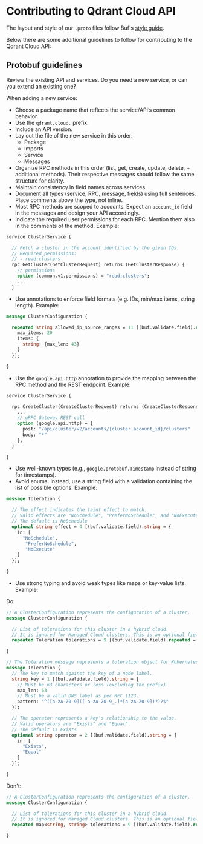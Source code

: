 # Contributing to Qdrant Cloud API

The layout and style of our `.proto` files follow Buf's [style guide](https://docs.buf.build/best-practices/style-guide).

Below there are some additional guidelines to follow for contributing to the Qdrant Cloud API:

## Protobuf guidelines

Review the existing API and services. Do you need a new service, or can you extend an existing one?

When adding a new service:

- Choose a package name that reflects the service/API’s common behavior.
- Use the `qdrant.cloud.` prefix.
- Include an API version.
- Lay out the file of the new service in this order:
  - Package
  - Imports
  - Service
  - Messages
- Organize RPC methods in this order (list, get, create, update, delete, + additional methods). Their respective messages should follow the same structure for clarity.
- Maintain consistency in field names across services.
- Document all types (service, RPC, message, fields) using full sentences. Place comments above the type, not inline.
- Most RPC methods are scoped to accounts. Expect an `account_id` field in the messages and design your API accordingly.
- Indicate the required user permissions for each RPC. Mention them also in the comments of the method. Example:
```proto
service ClusterService {

  // Fetch a cluster in the account identified by the given IDs.
  // Required permissions:
  // - read:clusters
  rpc GetCluster(GetClusterRequest) returns (GetClusterResponse) {
    // permissions
    option (common.v1.permissions) = "read:clusters";
    ...
  }
```
- Use annotations to enforce field formats (e.g. IDs, min/max items, string length). Example:
```proto
message ClusterConfiguration {

  repeated string allowed_ip_source_ranges = 11 [(buf.validate.field).repeated = {
    max_items: 20
    items: {
      string: {max_len: 43}
    }
  }];

}
```
- Use the `google.api.http` annotation to provide the mapping between the RPC method and the REST endpoint. Example:
```proto
service ClusterService {

  rpc CreateCluster(CreateClusterRequest) returns (CreateClusterResponse) {
    ...
    // gRPC Gateway REST call
    option (google.api.http) = {
      post: "/api/cluster/v2/accounts/{cluster.account_id}/clusters"
      body: "*"
    };
  }

}
```
- Use well-known types (e.g., `google.protobuf.Timestamp` instead of string for timestamps).
- Avoid enums. Instead, use a string field with a validation containing the list of possible options. Example:
```proto
message Toleration {

  // The effect indicates the taint effect to match.
  // Valid effects are "NoSchedule", "PreferNoSchedule", and "NoExecute".
  // The default is NoSchedule
  optional string effect = 4 [(buf.validate.field).string = {
    in: [
      "NoSchedule",
       "PreferNoSchedule",
       "NoExecute"
    ]
  }];

}
```
- Use strong typing and avoid weak types like maps or key-value lists. Example:

Do:
```proto
// A ClusterConfiguration represents the configuration of a cluster.
message ClusterConfiguration {

  // List of tolerations for this cluster in a hybrid cloud.
  // It is ignored for Managed Cloud clusters. This is an optional field
  repeated Toleration tolerations = 9 [(buf.validate.field).repeated = {max_items: 10}];

}

// The Toleration message represents a toleration object for Kubernetes.
message Toleration {
  // The key to match against the key of a node label.
  string key = 1 [(buf.validate.field).string = {
    // Must be 63 characters or less (excluding the prefix).
    max_len: 63
    // Must be a valid DNS label as per RFC 1123.
    pattern: "^([a-zA-Z0-9]([-a-zA-Z0-9_.]*[a-zA-Z0-9])?)?$"
  }];

  // The operator represents a key's relationship to the value.
  // Valid operators are "Exists" and "Equal".
  // The default is Exists
  optional string operator = 2 [(buf.validate.field).string = {
    in: [
      "Exists",
      "Equal"
    ]
  }];

}

```

Don't:
```proto
// A ClusterConfiguration represents the configuration of a cluster.
message ClusterConfiguration {

  // List of tolerations for this cluster in a hybrid cloud.
  // It is ignored for Managed Cloud clusters. This is an optional field
  repeated map<string, string> tolerations = 9 [(buf.validate.field).repeated = {max_items: 10}];

}
```
